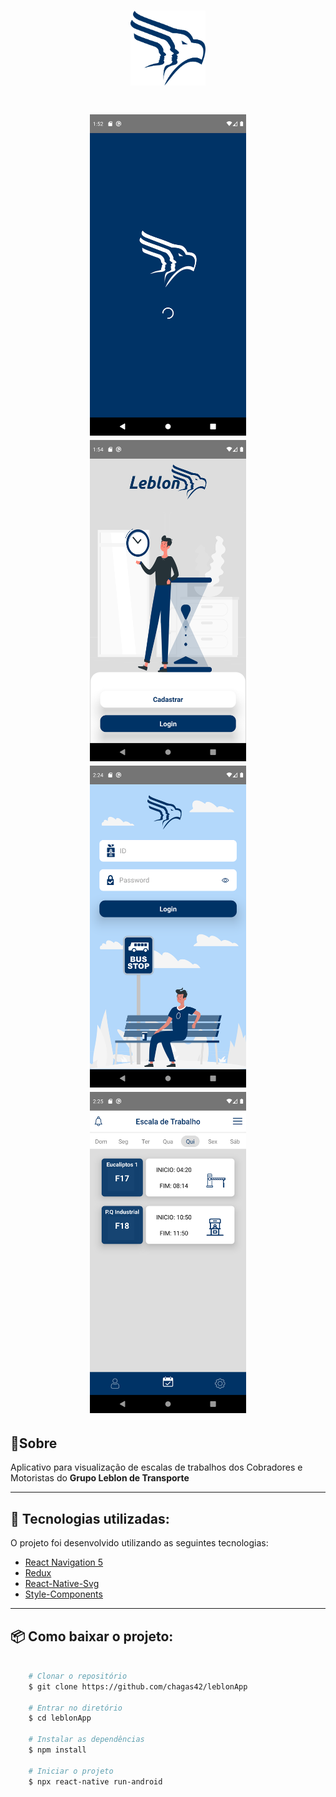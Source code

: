 <h1 align="center"> 
    <img src='screenShots/logo.png' width='120'/>
</h1>


<h1 align='center'>
<img src='screenShots/loadScreen.png' width='250'/>
<img src="screenShots/siginScreen.png" width='250'/> 
<img src="screenShots/loginScreen.png" width='250'/>
<img src="screenShots/homeScreen.png" width='250'/>
</h1>



## 📝Sobre

Aplicativo para visualização de escalas de trabalhos dos Cobradores e Motoristas do **Grupo Leblon de Transporte**

---
## 🚀 Tecnologias utilizadas:


O projeto foi desenvolvido utilizando as seguintes tecnologias:

- [React Navigation 5](https://reactnavigation.org/)
- [Redux](https://redux.js.org/)
- [React-Native-Svg](https://github.com/react-native-svg/react-native-svg)
- [Style-Components](https://styled-components.com/)

---
## 📦  Como baixar o projeto:

```bash
    
    # Clonar o repositório
    $ git clone https://github.com/chagas42/leblonApp

    # Entrar no diretório
    $ cd leblonApp

    # Instalar as dependências 
    $ npm install 

    # Iniciar o projeto
    $ npx react-native run-android
```
